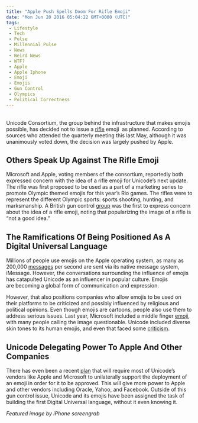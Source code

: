 ```yaml
---
title: "Apple Push Spells Doom For Rifle Emoji"
date: "Mon Jun 20 2016 05:04:22 GMT+0000 (UTC)"
tags: 
 - Lifestyle
 - Tech
 - Pulse
 - Millennial Pulse
 - News
 - Weird News
 - WTF?
 - Apple
 - Apple Iphone
 - Emoji
 - Emojis
 - Gun Control
 - Olympics
 - Political Correctness
---
```

<p><!--OffDef--><br>
Unicode Consortium, the group behind the infrastructure that makes emojis possible, has decided not to issue a&#xA0;<a href="https://www.buzzfeed.com/charliewarzel/thanks-to-apples-influence-youre-not-getting-a-rifle-emoji?utm_term=.tfByRr9JP#.ihYoreaYw" onclick="__gaTracker(&apos;send&apos;, &apos;event&apos;, &apos;outbound-article&apos;, &apos;https://www.buzzfeed.com/charliewarzel/thanks-to-apples-influence-youre-not-getting-a-rifle-emoji?utm_term=.tfByRr9JP#.ihYoreaYw&apos;, &apos;rifle&apos;);">rifle</a> emoji &#xA0;as planned. According to sources who attended the quarterly meeting this last May, although it was unanimously voted down, the decision was largely pushed by Apple.</p><p><!--Ads1--></p><h2>Others Speak Up Against The Rifle Emoji</h2><p>Microsoft and Apple, voting members of the consortium, reportedly both expressed concern with&#xA0;the idea of a rifle emoji for Unicode&#x2019;s next update. The rifle was first proposed to be used as a part of a marketing series to promote Olympic themed emojis for this year&#x2019;s Rio games. The rifles were to represent the different Olympic sports: sports shooting, hunting, and marksmanship. A British gun control <a href="http://www.bbc.com/news/technology-34503532" onclick="__gaTracker(&apos;send&apos;, &apos;event&apos;, &apos;outbound-article&apos;, &apos;http://www.bbc.com/news/technology-34503532&apos;, &apos;group&apos;);">group</a> was the first to express concern about&#xA0;the idea of a rifle emoji, noting that popularizing the image of a rifle is &#x201C;not a good idea.&#x201D;</p><h2>The Ramifications Of Being Positioned As A Digital Universal Language</h2><p>Millions of people use emojis on the Apple operating system, as many as 200,000 <a href="https://www.buzzfeed.com/johnpaczkowski/watch-us-use-apples-big-imessage-update?utm_term=.ofmW2W93W#.ag0KWK5gK" onclick="__gaTracker(&apos;send&apos;, &apos;event&apos;, &apos;outbound-article&apos;, &apos;https://www.buzzfeed.com/johnpaczkowski/watch-us-use-apples-big-imessage-update?utm_term=.ofmW2W93W#.ag0KWK5gK&apos;, &apos;messages&apos;);">messages</a> per second are sent via its native message system, iMessage. However, the conversations surrounding the influence of emojis has catapulted Unicode as an influencer in popular culture. Emojis are&#xA0;becoming a global form of communication and expression.</p><p>However, that also positions companies who allow emojis to be used on their platforms&#xA0;to be criticized and possibly influenced by religious and political opinions. Even though emojis are cartoons, people also use them to address&#xA0;serious issues. Last year, Microsoft included a middle finger <a href="https://www.washingtonpost.com/news/the-intersect/wp/2015/07/29/microsoft-now-supports-the-middle-finger-emoji-whats-holding-up-everyone-else/" onclick="__gaTracker(&apos;send&apos;, &apos;event&apos;, &apos;outbound-article&apos;, &apos;https://www.washingtonpost.com/news/the-intersect/wp/2015/07/29/microsoft-now-supports-the-middle-finger-emoji-whats-holding-up-everyone-else/&apos;, &apos;emoji&apos;);">emoji</a>, with many people calling the image questionable. Unicode included diverse skin tones to its human emojis, and even that faced some&#xA0;<a href="https://www.washingtonpost.com/posteverything/wp/2015/04/10/how-apples-new-multicultural-emojis-are-more-racist-than-before/" onclick="__gaTracker(&apos;send&apos;, &apos;event&apos;, &apos;outbound-article&apos;, &apos;https://www.washingtonpost.com/posteverything/wp/2015/04/10/how-apples-new-multicultural-emojis-are-more-racist-than-before/&apos;, &apos;criticism&apos;);">criticism</a>.</p><p><!--Ads2--></p><h2>Unicode Delegating Power To Apple And Other Companies</h2><p>There has even been a recent <a href="http://www.unicode.org/L2/L2016/16128-additional-emoji-selection-factor.pdf" onclick="__gaTracker(&apos;send&apos;, &apos;pageview&apos;, &apos;http://www.unicode.org/L2/L2016/16128-additional-emoji-selection-factor.pdf&apos;);">plan</a> that will require most of Unicode&#x2019;s vendors&#xA0;like Apple and Microsoft to unilaterally support the deployment of an emoji in order for it to be approved. This will give more power to Apple and other vendors including Oracle, Yahoo, and Facebook. Outside of this gun control issue, Unicode and its emojis have been assigned the task of building the first Digital Universal language, without it even knowing it.</p><p><em>Featured image by iPhone screengrab</em></p>